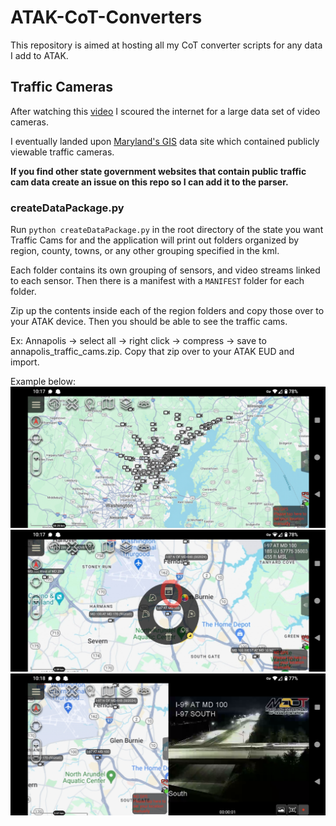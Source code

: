 # ATAK-CoT-Converters

This repository is aimed at hosting all my CoT converter scripts for any data I add to ATAK.


## Traffic Cameras

After watching this [video](https://www.youtube.com/watch?v=5ZQQywmsOvY) I scoured the internet for a large data set of video cameras.

I eventually landed upon [Maryland's GIS](https://data.imap.maryland.gov/) data site which contained publicly viewable traffic cameras.

**If you find other state government websites that contain public traffic cam data create an issue on this repo so I can add it to the parser.**


### createDataPackage.py

Run `python createDataPackage.py` in the root directory of the state you want Traffic Cams for and the application will print out folders organized by region, county, towns, or any other grouping specified in the kml.

Each folder contains its own grouping of sensors, and video streams linked to each sensor. Then there is a manifest with a `MANIFEST` folder for each folder.

Zip up the contents inside each of the region folders and copy those over to your ATAK device. Then you should be able to see the traffic cams.

Ex: Annapolis -> select all -> right click -> compress -> save to annapolis_traffic_cams.zip.
Copy that zip over to your ATAK EUD and import.

Example below:
![Cam](/images/cams.png)
![Icon](/images/showFeed.jpeg)
![Feed](/images/feed.png)